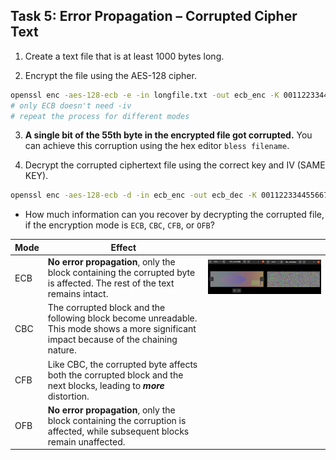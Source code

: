 ## Task 5: Error Propagation – Corrupted Cipher Text

1.	Create a text file that is at least 1000 bytes long.

2.	Encrypt the file using the AES-128 cipher.
```bash
openssl enc -aes-128-ecb -e -in longfile.txt -out ecb_enc -K 00112233445566778899aabbccddeeff
# only ECB doesn't need -iv
# repeat the process for different modes
```

3.	**A single bit of the 55th byte in the encrypted file got corrupted.** You can achieve this corruption using the hex editor `bless filename`.

4.	Decrypt the corrupted ciphertext file using the correct key and IV (SAME KEY).
```bash
openssl enc -aes-128-ecb -d -in ecb_enc -out ecb_dec -K 00112233445566778899aabbccddeeff
```

- How much information can you recover by decrypting the corrupted file, if the encryption mode is `ECB`, `CBC`, `CFB`, or `OFB`?

| Mode | Effect | |
| ---- | ----- | -- |
| ECB | **No error propagation**, only the block containing the corrupted byte is affected. The rest of the text remains intact. | ![ECB](https://github.com/moooninjune/SEED-Crypto-Lab/blob/267e12c4b3678fb6ea01bca9f4c2d4ac312dd2e1/images/lab1-task3-pic.jpg) |
| CBC | The corrupted block and the following block become unreadable. This mode shows a more significant impact because of the chaining nature. |
| CFB | Like CBC, the corrupted byte affects both the corrupted block and the next blocks, leading to ***more*** distortion. |
| OFB | **No error propagation**, only the block containing the corruption is affected, while subsequent blocks remain unaffected. |

